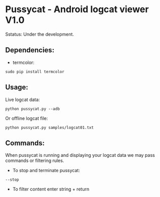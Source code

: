 # Pussycat - Android logcat viewer V1.0

Sstatus: Under the development.

## Dependencies:

- termcolor:
```
sudo pip install termcolor
```

## Usage:

Live logcat data:
```
python pussycat.py --adb
```

Or offline logcat file:
```
python pussycat.py samples/logcat01.txt
```

## Commands:

When pussycat is running and displaying your logcat data we may pass commands or filtering rules.

- To stop and terminate pussycat:
```
--stop
```

- To filter content enter string + return
